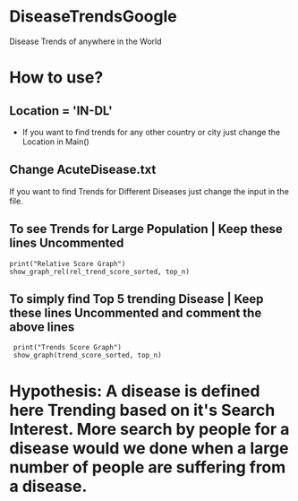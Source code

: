 # DiseaseTrendsGoogle
Disease Trends of anywhere in the World

# How to use?
## Location = 'IN-DL'
+ If you want to find trends for any other country or city just change the Location in Main()

## Change AcuteDisease.txt
If you want to find Trends for Different Diseases just change the input in the file.

## To see Trends for Large Population | Keep these lines Uncommented
    print("Relative Score Graph") 
    show_graph_rel(rel_trend_score_sorted, top_n)
    
## To simply find Top 5 trending Disease | Keep these lines Uncommented and comment the above lines
     print("Trends Score Graph")
     show_graph(trend_score_sorted, top_n)
     
# Hypothesis: A disease is defined here Trending based on it's Search Interest. More search by people for a disease would we done when a large number of people are suffering from a disease.

